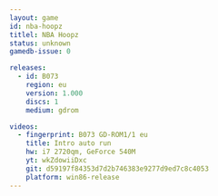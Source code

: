 ```yaml
---
layout: game
id: nba-hoopz
titlel: NBA Hoopz
status: unknown
gamedb-issue: 0

releases:
  - id: B073
    region: eu
    version: 1.000
    discs: 1
    medium: gdrom

videos:
  - fingerprint: B073 GD-ROM1/1 eu
    title: Intro auto run
    hw: i7 2720qm, GeForce 540M
    yt: wkZdowiiDxc
    git: d59197f84353d7d2b746383e9277d9ed7c8c4053
    platform: win86-release
---
```

